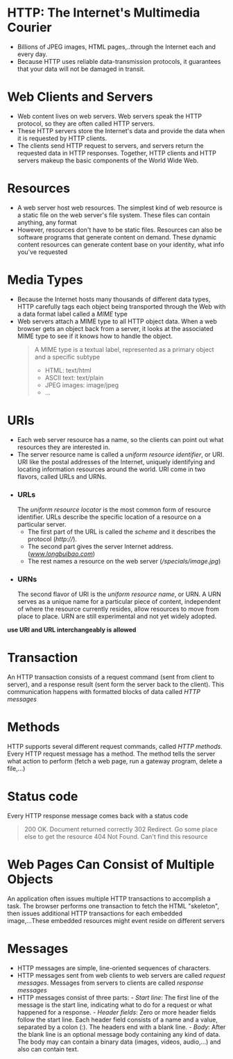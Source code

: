 # HTTP: The Internet's Multimedia Courier

- Billions of JPEG images, HTML pages,..through the Internet each and every day.
- Because HTTP uses reliable data-transmission protocols, it guarantees that your data will not be damaged in transit.

# Web Clients and Servers

- Web content lives on web servers. Web servers speak the HTTP protocol, so they are often called HTTP servers.
- These HTTP servers store the Internet's data and provide the data when it is requested by HTTP clients.
- The clients send HTTP request to servers, and servers return the requested data in HTTP responses. Together, HTTP clients and HTTP servers makeup the basic components of the World Wide Web.

# Resources

- A web server host web resources. The simplest kind of web resource is a static file on the web server's file system. These files can contain anything, any format
- However, resources don't have to be static files. Resources can also be software programs that generate content on demand. These dynamic content resources can generate content base on your identity, what info you've requested

# Media Types

- Because the Internet hosts many thousands of different data types, HTTP carefully tags each object being transported through the Web with a data format label called a _MIME_ type
- Web servers attach a MIME type to all HTTP object data. When a web browser gets an object back from a server, it looks at the associated MIME type to see if it knows how to handle the object.
  > A MIME type is a textual label, represented as a primary object and a specific subtype
  >
  > - HTML: text/html
  > - ASCII text: text/plain
  > - JPEG images: image/jpeg
  > - ...

# URIs

- Each web server resource has a name, so the clients can point out what resources they are interested in.
- The server resource name is called a _uniform resource identifier_, or URI. URI like the postal addresses of the Internet, uniquely identifying and locating information resources around the world. URI come in two flavors, called URLs and URNs.
- ### URLs
  The _uniform resource locator_ is the most common form of resource identifier. URLs describe the specific location of a resource on a particular server.
  - The first part of the URL is called the _scheme_ and it describes the protocol (_http://_).
  - The second part gives the server Internet address. (*www.longbuibao.com*)
  - The rest names a resource on the web server (_/specials/image.jpg_)
- ### URNs
  The second flavor of URI is the _uniform resource name_, or URN. A URN serves as a unique name for a particular piece of content, independent of where the resource currently resides, allow resources to move from place to place.
  URN are still experimental and not yet widely adopted.

**use URI and URL interchangeably is allowed**

# Transaction

An HTTP transaction consists of a request command (sent from client to server), and a response result (sent form the server back to the client). This communication happens with formatted blocks of data called _HTTP messages_

# Methods

HTTP supports several different request commands, called _HTTP methods_. Every HTTP request message has a method. The method tells the server what action to perform (fetch a web page, run a gateway program, delete a file,...)

# Status code

Every HTTP response message comes back with a status code

> 200 OK. Document returned correctly
> 302 Redirect. Go some place else to get the resource
> 404 Not Found. Can't find this resource

# Web Pages Can Consist of Multiple Objects

An application often issues multiple HTTP transactions to accomplish a task. The browser performs one transaction to fetch the HTML "skeleton", then issues additional HTTP transactions for each embedded image,...These embedded resources might event reside on different servers

# Messages

- HTTP messages are simple, line-oriented sequences of characters.
- HTTP messages sent from web clients to web servers are called _request messages_. Messages from servers to clients are called _response messages_
- HTTP messages consist of three parts: - _Start line_: The first line of the message is the start line, indicating what to do for a request or what happened for a response. - _Header fields_: Zero or more header fields follow the start line. Each header field consists of a name and a value, separated by a colon (:). The headers end with a blank line. - _Body_: After the blank line is an optional message body containing any kind of data. The body may can contain a binary data (images, videos, audio,...) and also can contain text.
